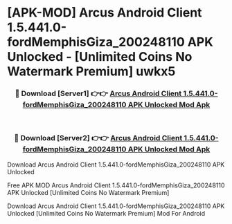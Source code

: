 # [APK-MOD] Arcus Android Client 1.5.441.0-fordMemphisGiza_200248110 APK Unlocked - [Unlimited Coins No Watermark Premium] uwkx5



<div align="center">
<h3>🔴 Download [Server1] 👉👉 <a href="https://momento.my/?title=Arcus_Android_Client_1.5.441.0-fordMemphisGiza_200248110_APK_Unlocked">Arcus Android Client 1.5.441.0-fordMemphisGiza_200248110 APK Unlocked Mod Apk</a></h3><br>

<h3>🔴 Download [Server2] 👉👉 <a href="https://momento.my/?title=Arcus_Android_Client_1.5.441.0-fordMemphisGiza_200248110_APK_Unlocked">Arcus Android Client 1.5.441.0-fordMemphisGiza_200248110 APK Unlocked Mod Apk</a></h3>
</div>



Download Arcus Android Client 1.5.441.0-fordMemphisGiza_200248110 APK Unlocked 

Free APK MOD Arcus Android Client 1.5.441.0-fordMemphisGiza_200248110 APK Unlocked [Unlimited Coins No Watermark Premium]

Download Arcus Android Client 1.5.441.0-fordMemphisGiza_200248110 APK Unlocked [Unlimited Coins No Watermark Premium] Mod For Android

